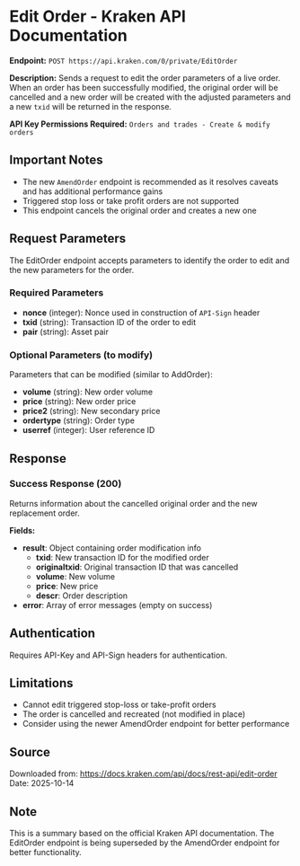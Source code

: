 # Edit Order - Kraken API Documentation

**Endpoint:** `POST https://api.kraken.com/0/private/EditOrder`

**Description:** Sends a request to edit the order parameters of a live order. When an order has been successfully modified, the original order will be cancelled and a new order will be created with the adjusted parameters and a new `txid` will be returned in the response.

**API Key Permissions Required:** `Orders and trades - Create & modify orders`

## Important Notes

- The new `AmendOrder` endpoint is recommended as it resolves caveats and has additional performance gains
- Triggered stop loss or take profit orders are not supported
- This endpoint cancels the original order and creates a new one

## Request Parameters

The EditOrder endpoint accepts parameters to identify the order to edit and the new parameters for the order.

### Required Parameters

- **nonce** (integer<int64>): Nonce used in construction of `API-Sign` header
- **txid** (string): Transaction ID of the order to edit
- **pair** (string): Asset pair

### Optional Parameters (to modify)

Parameters that can be modified (similar to AddOrder):
- **volume** (string): New order volume
- **price** (string): New order price
- **price2** (string): New secondary price
- **ordertype** (string): Order type
- **userref** (integer): User reference ID

## Response

### Success Response (200)

Returns information about the cancelled original order and the new replacement order.

**Fields:**
- **result**: Object containing order modification info
  - **txid**: New transaction ID for the modified order
  - **originaltxid**: Original transaction ID that was cancelled
  - **volume**: New volume
  - **price**: New price
  - **descr**: Order description
- **error**: Array of error messages (empty on success)

## Authentication

Requires API-Key and API-Sign headers for authentication.

## Limitations

- Cannot edit triggered stop-loss or take-profit orders
- The order is cancelled and recreated (not modified in place)
- Consider using the newer AmendOrder endpoint for better performance

## Source

Downloaded from: https://docs.kraken.com/api/docs/rest-api/edit-order
Date: 2025-10-14

## Note

This is a summary based on the official Kraken API documentation. The EditOrder endpoint is being superseded by the AmendOrder endpoint for better functionality.
